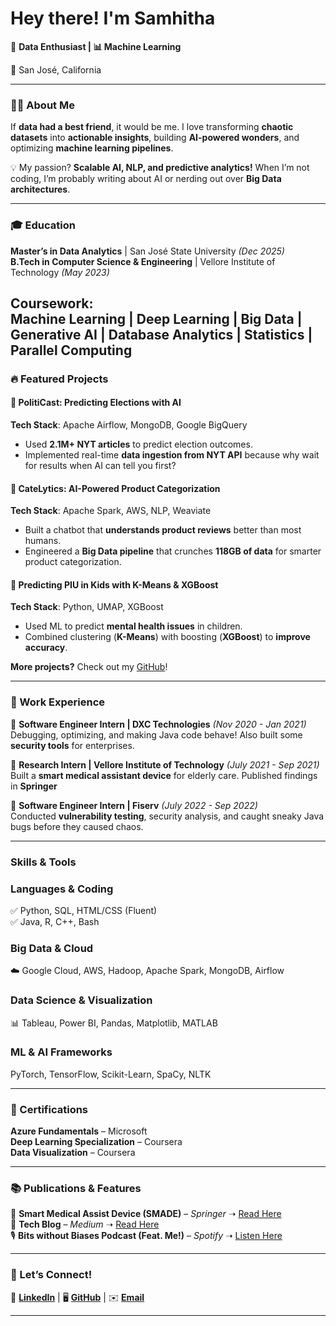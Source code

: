 # Hey there! I'm Samhitha  

🚀 **Data Enthusiast | 📊 Machine Learning**  

📍 San José, California 

---

### 👩‍💻 About Me  
If **data had a best friend**, it would be me. I love transforming **chaotic datasets** into **actionable insights**, building **AI-powered wonders**, and optimizing **machine learning pipelines**.  

💡 My passion? **Scalable AI, NLP, and predictive analytics!** When I’m not coding, I’m probably writing about AI or nerding out over **Big Data architectures**.  

---
### 🎓 Education  

**Master’s in Data Analytics** | San José State University _(Dec 2025)_  
**B.Tech in Computer Science & Engineering** | Vellore Institute of Technology _(May 2023)_  

**Coursework**:  
Machine Learning | Deep Learning | Big Data | Generative AI | Database Analytics | Statistics | Parallel Computing  
---
### 🔥 Featured Projects  

#### 🔹 **PolitiCast: Predicting Elections with AI**  
**Tech Stack**: Apache Airflow, MongoDB, Google BigQuery  
- Used **2.1M+ NYT articles** to predict election outcomes.   
- Implemented real-time **data ingestion from NYT API** because why wait for results when AI can tell you first?  

#### 🔹 **CateLytics: AI-Powered Product Categorization**  
**Tech Stack**: Apache Spark, AWS, NLP, Weaviate  
- Built a chatbot that **understands product reviews** better than most humans.   
- Engineered a **Big Data pipeline** that crunches **118GB of data** for smarter product categorization.  

#### 🔹 **Predicting PIU in Kids with K-Means & XGBoost**  
**Tech Stack**: Python, UMAP, XGBoost  
- Used ML to predict **mental health issues** in children.  
- Combined clustering (**K-Means**) with boosting (**XGBoost**) to **improve accuracy**.  

**More projects?** Check out my [GitHub](https://github.com/samhithamuvva)!  

---
### 💼 Work Experience  

🔹 **Software Engineer Intern | DXC Technologies** _(Nov 2020 - Jan 2021)_  
Debugging, optimizing, and making Java code behave! Also built some **security tools** for enterprises.  

🔹 **Research Intern | Vellore Institute of Technology** _(July 2021 - Sep 2021)_  
Built a **smart medical assistant device** for elderly care. Published findings in **Springer**   

🔹 **Software Engineer Intern | Fiserv** _(July 2022 - Sep 2022)_  
Conducted **vulnerability testing**, security analysis, and caught sneaky Java bugs before they caused chaos.  

---

### Skills & Tools  

### **Languages & Coding**  
✅ Python, SQL, HTML/CSS (Fluent)  
✅ Java, R, C++, Bash

### **Big Data & Cloud**  
☁️ Google Cloud, AWS, Hadoop, Apache Spark, MongoDB, Airflow  

### **Data Science & Visualization**  
📊 Tableau, Power BI, Pandas, Matplotlib, MATLAB  

### **ML & AI Frameworks**  
PyTorch, TensorFlow, Scikit-Learn, SpaCy, NLTK  

---

### 🏅 Certifications  
 **Azure Fundamentals** – Microsoft  
**Deep Learning Specialization** – Coursera  
**Data Visualization** – Coursera  

---

### 📚 Publications & Features  

📖 **Smart Medical Assist Device (SMADE)** – _Springer_ ➝ [Read Here](https://link.springer.com/chapter/10.1007/978-3-031-11633-9_19)  
📖 **Tech Blog** – _Medium_ ➝ [Read Here](https://medium.com/@samhitha.muvva)  
🎙️ **Bits without Biases Podcast (Feat. Me!)** – _Spotify_ ➝ [Listen Here](https://open.spotify.com/episode/6s9ngTeoKvmIdBcyOZimeO)  

---

### 📣 Let’s Connect!  

🔗 **[LinkedIn](https://www.linkedin.com/in/samhitha-muvva-1b1944189/)** | 🖥️ **[GitHub](https://github.com/samhithamuvva)** | ✉️ **[Email](mailto:samhitha.muvva@sjsu.edu)**  

---
